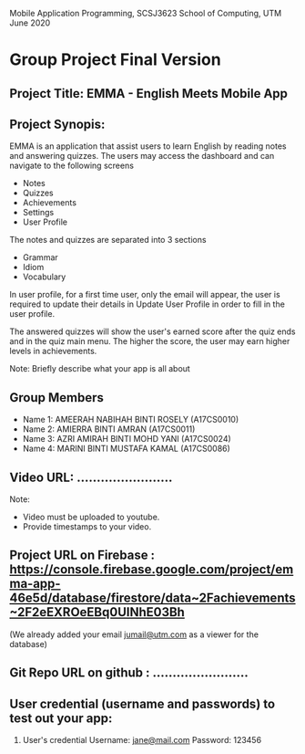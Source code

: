 Mobile Application Programming, SCSJ3623
School of Computing, UTM
June 2020

# Group Project Final Version

## Project Title: EMMA - English Meets Mobile App

## Project Synopis:

EMMA is an application that assist users to learn English by reading notes and answering quizzes.
The users may access the dashboard and can navigate to the following screens
- Notes
- Quizzes
- Achievements
- Settings
- User Profile

The notes and quizzes are separated into 3 sections
- Grammar
- Idiom
- Vocabulary

In user profile, for a first time user, only the email will appear, the user is required to update their details in Update User Profile in order to fill in the user profile.

The answered quizzes will show the user's earned score after the quiz ends and in the quiz main menu. The higher the score, the user may earn higher levels in achievements.

Note: Briefly describe what your app is all about

## Group Members

- Name 1: AMEERAH NABIHAH BINTI ROSELY (A17CS0010)
- Name 2: AMIERRA BINTI AMRAN (A17CS0011)
- Name 3: AZRI AMIRAH BINTI MOHD YANI (A17CS0024)
- Name 4: MARINI BINTI MUSTAFA KAMAL (A17CS0086)

## Video URL: ........................

Note:
- Video must be uploaded to youtube.
- Provide timestamps to your video.

## Project URL on Firebase : https://console.firebase.google.com/project/emma-app-46e5d/database/firestore/data~2Fachievements~2F2eEXROeEBq0UINhE03Bh
(We already added your email jumail@utm.com as a viewer for the database)

## Git Repo URL on github : ........................

## User credential (username and passwords) to test out your app:

1. User's credential 
Username: jane@mail.com
Password: 123456

